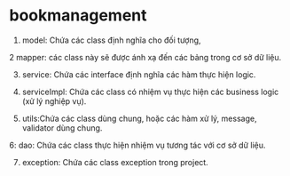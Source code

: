 # bookmanagement
1. model: Chứa các class định nghĩa cho đối tượng,

2 mapper: các class này sẽ được ánh xạ đến các bảng trong cơ sở dữ liệu.

3. service: Chứa các interface định nghĩa các hàm  thực hiện logic.

4. serviceImpl: Chứa các class có nhiệm vụ thực hiện các business logic (xử lý nghiệp vụ).

5. utils:Chứa các class dùng chung, hoặc các hàm xử lý, message, validator dùng chung.

6: dao: Chứa các class thực hiện nhiệm vụ tương tác với cơ sở dữ liệu.

7. exception: Chứa các class exception trong project.


